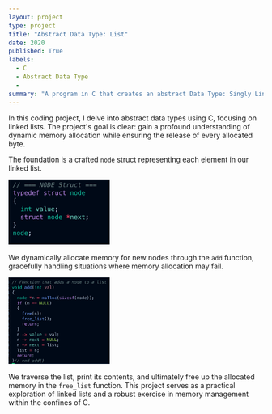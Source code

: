```yaml
---
layout: project
type: project
title: "Abstract Data Type: List"
date: 2020
published: True
labels:
  - C
  - Abstract Data Type
  - 
summary: "A program in C that creates an abstract Data Type: Singly Linked List."
---
```

In this coding project, I delve into abstract data types using C, focusing on linked lists. The project's goal is clear: gain a profound understanding of dynamic memory allocation while ensuring the release of every allocated byte.

The foundation is a crafted `node` struct representing each element in our linked list.

<img width="200px" src = "../img/struct.png" class="img-thumbnail" img>

We dynamically allocate memory for new nodes through the `add` function, gracefully handling situations where memory allocation may fail.

<img width="200px" src = "../img/add.png" class="img-thumbnail" img>

We traverse the list, print its contents, and ultimately free up the allocated memory in the `free_list` function. This project serves as a practical exploration of linked lists and a robust exercise in memory management within the confines of C. 
